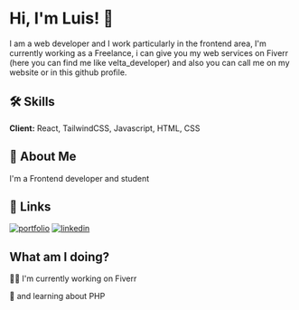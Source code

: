 # Hi, I'm Luis! 👋

 I am a web developer and I work particularly in the frontend area, 
 I'm currently working as a Freelance, i can give you my web services on Fiverr (here you can find me like velta_developer) 
 and also you can call me on my website or in this github profile.


## 🛠 Skills

**Client:** React, TailwindCSS,
Javascript, HTML, CSS


## 🚀 About Me
I'm a Frontend developer and student


## 🔗 Links
[![portfolio](https://img.shields.io/badge/my_portfolio-000?style=for-the-badge&logo=ko-fi&logoColor=white)](https://luisvz485.github.io/portfolio_LuisVelasquez/)
[![linkedin](https://img.shields.io/badge/github-001?style=for-the-badge&logo=github&logoColor=white)](https://github.com/LuisVZ485)


## What am I doing?
👩‍💻 I'm currently working on Fiverr

🧠 and learning about PHP

